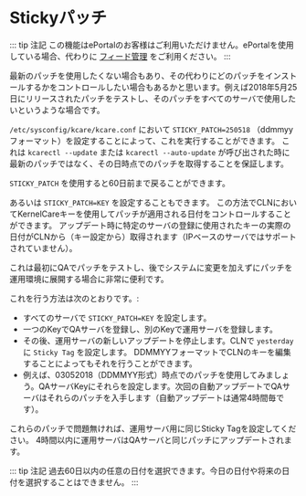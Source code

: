 # Stickyパッチ


::: tip 注記
この機能はePortalのお客様はご利用いただけません。ePortalを使用している場合、代わりに [フィード管理](/jp/kernelcare-enterprise/#フィード管理) をご利用ください。
:::

最新のパッチを使用したくない場合もあり、その代わりにどのパッチをインストールするかをコントロールしたい場合もあるかと思います。例えば2018年5月25日にリリースされたパッチをテストし、そのパッチをすべてのサーバで使用したいというような場合です。


 `/etc/sysconfig/kcare/kcare.conf` において `STICKY_PATCH=250518` （ddmmyyフォーマット）を設定することによって、これを実行することができます。
これは `kcarectl --update` または `kcarectl --auto-update` が呼び出された時に最新のパッチではなく、その日時点でのパッチを取得することを保証します。

 `STICKY_PATCH` を使用すると60日前まで戻ることができます。

あるいは `STICKY_PATCH=KEY` を設定することもできます。
この方法でCLNにおいてKernelCareキーを使用してパッチが適用される日付をコントロールすることができます。
アップデート時に特定のサーバの登録に使用されたキーの実際の日付がCLNから（キー設定から）取得されます（IPベースのサーバではサポートされていません）。

これは最初にQAでパッチをテストし、後でシステムに変更を加えずにパッチを運用環境に展開する場合に非常に便利です。

これを行う方法は次のとおりです。:

* すべてのサーバで `STICKY_PATCH=KEY` を設定します。
* 一つのKeyでQAサーバを登録し、別のKeyで運用サーバを登録します。
* その後、運用サーバの新しいアップデートを停止します。CLNで `yesterday` に `Sticky Tag` を設定します。 DDMMYYフォーマットでCLNのキーを編集することによってもそれを行うことができます。
* 例えば、03052018（DDMMYY形式）時点でのパッチを使用してみましょう。QAサーバKeyにそれらを設定します。次回の自動アップデートでQAサーバはそれらのパッチを入手します（自動アップデートは通常4時間毎です）。

これらのパッチで問題無ければ、運用サーバ用に同じSticky Tagを設定してください。 4時間以内に運用サーバはQAサーバと同じパッチにアップデートされます。

::: tip 注記
過去60日以内の任意の日付を選択できます。今日の日付や将来の日付を選択することはできません。
:::



